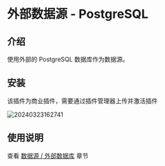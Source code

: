 # 外部数据源 - PostgreSQL

<PluginInfo commercial="true" name="data-source-external-postgres"></PluginInfo>

## 介绍

使用外部的 PostgreSQL 数据库作为数据源。

## 安装

该插件为商业插件，需要通过插件管理器上传并激活插件

![20240323162741](https://static-docs.nocobase.com/20240323162741.png)

## 使用说明

查看 [数据源 / 外部数据库](/handbook/data-source-manager/external-database) 章节